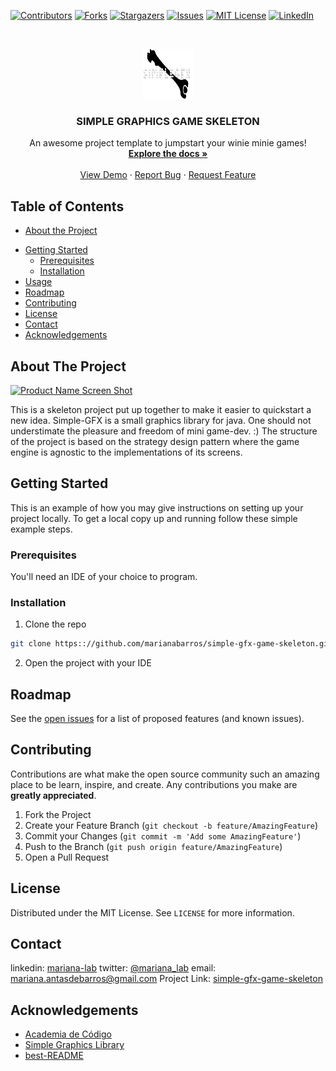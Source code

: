 <!-- PROJECT SHIELDS -->
<!--
*** I'm using markdown "reference style" links for readability.
*** Reference links are enclosed in brackets [ ] instead of parentheses ( ).
*** See the bottom of this document for the declaration of the reference variables
*** for contributors-url, forks-url, etc. This is an optional, concise syntax you may use.
*** https://www.markdownguide.org/basic-syntax/#reference-style-links
-->
[![Contributors][contributors-shield]][contributors-url]
[![Forks][forks-shield]][forks-url]
[![Stargazers][stars-shield]][stars-url]
[![Issues][issues-shield]][issues-url]
[![MIT License][license-shield]][license-url]
[![LinkedIn][linkedin-shield]][linkedin-url]



<!-- PROJECT LOGO -->
<br />
<p align="center">
  <a href="https://github.com/mariana-lab/simple-gfx-game-skeleton">
    <img src="images/logo.png" alt="Logo" width="80" height="80">
  </a>

  <h3 align="center">SIMPLE GRAPHICS GAME SKELETON</h3>

  <p align="center">
    An awesome project template to jumpstart your winie minie games!
    <br />
    <a href="https://github.com/mariana-lab/simple-gfx-game-skeleton"><strong>Explore the docs »</strong></a>
    <br />
    <br />
    <a href="https://github.com/mariana-lab/simple-gfx-game-skeleton">View Demo</a>
    ·
    <a href="https://github.com/mariana-lab/simple-gfx-game-skeleton/issues">Report Bug</a>
    ·
    <a href="https://github.com/mariana-lab/simple-gfx-game-skeleton/issues">Request Feature</a>
  </p>
</p>



<!-- TABLE OF CONTENTS -->
## Table of Contents

* [About the Project](#about-the-project)
<!--  * [Built With](#built-with)-->
* [Getting Started](#getting-started)
  * [Prerequisites](#prerequisites)
  * [Installation](#installation)
* [Usage](#usage)
* [Roadmap](#roadmap)
* [Contributing](#contributing)
* [License](#license)
* [Contact](#contact)
* [Acknowledgements](#acknowledgements)



<!-- ABOUT THE PROJECT -->
## About The Project

[![Product Name Screen Shot][product-screenshot]](https://example.com)

This is a skeleton project put up together to make it easier to quickstart a new idea.
Simple-GFX is a small graphics library for java. One should not understimate the pleasure and freedom of mini game-dev. :)
The structure of the project is based on the strategy design pattern where the game engine is agnostic to the implementations of its screens.

<!-- ### Built With
***This section should list any major frameworks that you built your project using. Leave any add-ons/plugins for the ***acknowledgements section. Here are a few examples.
**** [Bootstrap](https://getbootstrap.com)
**** [JQuery](https://jquery.com)
**** [Laravel](https://laravel.com)-->



<!-- GETTING STARTED -->
## Getting Started

This is an example of how you may give instructions on setting up your project locally.
To get a local copy up and running follow these simple example steps.

### Prerequisites

You'll need an IDE of your choice to program.
<!--* npm
***```sh
***npm install npm@latest -g
***```-->

### Installation
1. Clone the repo
```sh
git clone https:://github.com/marianabarros/simple-gfx-game-skeleton.git
```
2. Open the project with your IDE
<!--3. Install NPM packages
***```sh
npm install
***```
***4. Enter your API in `config.js`
***```JS
***const API_KEY = 'ENTER YOUR API';
***```-->



<!-- USAGE EXAMPLES -->
<!--## Usage
***Use this space to show useful examples of how a project can be used. Additional screenshots, code examples and demos work ***well in this space. You may also link to more resources.
***_For more examples, please refer to the [Documentation](https://example.com)_-->



<!-- ROADMAP -->
## Roadmap

See the [open issues](https://github.com/mariana-lab/simple-gfx-game-skeleton/issues) for a list of proposed features (and known issues).



<!-- CONTRIBUTING -->
## Contributing

Contributions are what make the open source community such an amazing place to be learn, inspire, and create. Any contributions you make are **greatly appreciated**.

1. Fork the Project
2. Create your Feature Branch (`git checkout -b feature/AmazingFeature`)
3. Commit your Changes (`git commit -m 'Add some AmazingFeature'`)
4. Push to the Branch (`git push origin feature/AmazingFeature`)
5. Open a Pull Request



<!-- LICENSE -->
## License

Distributed under the MIT License. See `LICENSE` for more information.



<!-- CONTACT -->
## Contact

linkedin: [mariana-lab](https://www.linkedin.com/in/mariana-lab/)
twitter: [@mariana_lab](https://twitter.com/mariana_lab)
email: mariana.antasdebarros@gmail.com
Project Link: [simple-gfx-game-skeleton](https://github.com/mariana-lab/simple-gfx-game-skeleton)



<!-- ACKNOWLEDGEMENTS -->
## Acknowledgements
* [Academia de Código](https://https://applyto.academiadecodigo.org/)
* [Simple Graphics Library](https://github.com/academia-de-codigo/simple-graphics)
* [best-README](https://github.com/othneildrew/Best-README-Template/)



<!-- MARKDOWN LINKS & IMAGES -->
<!-- https://www.markdownguide.org/basic-syntax/#reference-style-links -->
[contributors-shield]: https://img.shields.io/github/contributors/mariana-lab/simple-gfx-game-skeleton.svg?style=flat-square
[contributors-url]: https://github.com/mariana-lab/simple-gfx-game-skeleton/graphs/contributors
[forks-shield]: https://img.shields.io/github/forks/mariana-lab/simple-gfx-game-skeleton.svg?style=flat-square
[forks-url]: https://github.com/mariana-lab/simple-gfx-game-skeleton/network/members
[stars-shield]: https://img.shields.io/github/stars/mariana-lab/simple-gfx-game-skeleton.svg?style=flat-square
[stars-url]: https://github.com/mariana-lab/simple-gfx-game-skeleton/stargazers
[issues-shield]: https://img.shields.io/github/issues/mariana-lab/simple-gfx-game-skeleton.svg?style=flat-square
[issues-url]: https://github.com/mariana-lab/simple-gfx-game-skeleton/issues
[license-shield]: https://img.shields.io/github/license/mariana-lab/simple-gfx-game-skeleton.svg?style=flat-square
[license-url]: https://github.com/mariana-lab/simple-gfx-game-skeleton/blob/master/LICENSE.txt
[linkedin-shield]: https://img.shields.io/badge/-LinkedIn-black.svg?style=flat-square&logo=linkedin&colorB=555
[linkedin-url]: https://www.linkedin.com/in/mariana-lab/
[product-screenshot]: images/screenshot.png
